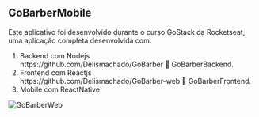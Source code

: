 ## GoBarberMobile
<p> Este aplicativo foi desenvolvido durante o curso GoStack da Rocketseat, uma aplicação completa desenvolvida com:<p>


<ol>
<li>Backend com Nodejs</li>https://github.com/Delismachado/GoBarber 🌱 GoBarberBackend.
<li>Frontend com Reactjs</li>https://github.com/Delismachado/GoBarber-web 🌱 GoBarberFrontend.
<li>Mobile com ReactNative</li>
</ol>


![GoBarberWeb](https://github.com/Delismachado/GoBarberWeb/blob/master/src/Gobarber.gif)

